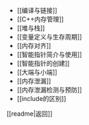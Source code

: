 - [[编译与链接]]
- [[C++内存管理]]
- [[堆与栈]]
- [[变量定义与生存周期]]
- [[内存对齐]]
- [[智能指针简介与使用]]
- [[智能指针的创建]]
- [[大端与小端]]
- [[内存泄漏]]
- [[内存泄漏检测与预防]]
- [[include的区别]]

[[readme|返回]]